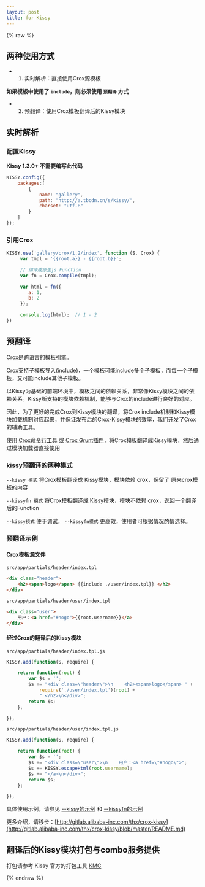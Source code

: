 ```yaml
---
layout: post
title: for Kissy
---
```


{% raw %}

## 两种使用方式

- 1. 实时解析：直接使用Crox源模板

**如果模板中使用了 `include`，则必须使用 `预翻译` 方式**

- 2. 预翻译：使用Crox模板翻译后的Kissy模块

## 实时解析

### 配置Kissy 

**Kissy 1.3.0+ 不需要编写此代码**

```js
KISSY.config({
    packages:[
        {
            name: "gallery",
            path: "http://a.tbcdn.cn/s/kissy/",
            charset: "utf-8"
        }
    ]
});
```

### 引用Crox

```js
KISSY.use('gallery/crox/1.2/index', function (S, Crox) {
     var tmpl = '{{root.a}} - {{root.b}}';

     // 编译成原生js Function
     var fn = Crox.compile(tmpl);

     var html = fn({
        a: 1,
        b: 2
     });

     console.log(html);  // 1 - 2
})
```


## 预翻译

Crox是跨语言的模板引擎。

Crox支持子模板导入(include)，一个模板可能include多个子模板，而每一个子模板，又可能include其他子模板。

以Kissy为基础的前端环境中，模板之间的依赖关系，非常像Kissy模块之间的依赖关系。Kissy所支持的模块依赖机制，能够与Crox的include进行良好的对应。

因此，为了更好的完成Crox到Kissy模块的翻译，将Crox include机制和Kissy模块加载机制对应起来，并保证发布后的Crox-Kissy模块的效率，我们开发了Crox的辅助工具。

使用 [Crox命令行工具](http://thx.github.io/crox/apis/nodejs-api/) 或 [Crox Grunt插件](http://thx.github.io/crox/tutorials/for-grunt/)，将Crox模板翻译成Kissy模块，然后通过模块加载器直接使用

### kissy预翻译的两种模式

`--kissy 模式` 将Crox模板翻译成 Kissy模块，模块依赖 crox，保留了 原来crox模板的内容

`--kissyfn 模式` 将Crox模板翻译成 Kissy模块，模块不依赖 crox，返回一个翻译后的Function

`--kissy模式` 便于调试， `--kissyfn模式` 更高效，使用者可根据情况酌情选择。

### 预翻译示例

#### Crox模板源文件

`src/app/partials/header/index.tpl`

```html
<div class="header">
    <h2><span>logo</span> {{include ./user/index.tpl}} </h2>
</div>
```

`src/app/partials/header/user/index.tpl`

```html
<div class="user">
    用户：<a href="#nogo">{{root.username}}</a>
</div>
```

#### 经过Crox的翻译后的Kissy模块

`src/app/partials/header/index.tpl.js`

```js
KISSY.add(function(S, require) {

    return function(root) {
        var $s = '';
        $s += "<div class=\"header\">\n    <h2><span>logo</span> " +
            require('./user/index.tpl')(root) +
            " </h2>\n</div>";
        return $s;
    };

});
```

`src/app/partials/header/user/index.tpl.js`

```js
KISSY.add(function(S, require) {

    return function(root) {
        var $s = '';
        $s += "<div class=\"user\">\n    用户：<a href=\"#nogo\">";
        $s += KISSY.escapeHtml(root.username);
        $s += "</a>\n</div>";
        return $s;
    };

});
```

具体使用示例，请参见 [--kissy的示例](http://gallery.kissyui.com/crox/1.2/demo/demo/before.html) 和 [--kissyfn的示例](http://gallery.kissyui.com/crox/1.2/demo/demo/after.html)

更多介绍，请移步：[http://gitlab.alibaba-inc.com/thx/crox-kissy](http://gitlab.alibaba-inc.com/thx/crox-kissy/blob/master/README.md)

## 翻译后的Kissy模块打包与combo服务提供

打包请参考 Kissy 官方的打包工具 [KMC](https://github.com/daxingplay/kmc)

{% endraw %}
